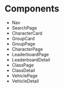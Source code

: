 # Components

* Nav
* SearchPage
* CharacterCard
* GroupCard
* GroupPage
* CharacterPage
* LeaderboardPage
* LeaderboardDetail
* ClassPage
* ClassDetail
* VehiclePage
* VehicleDetail
